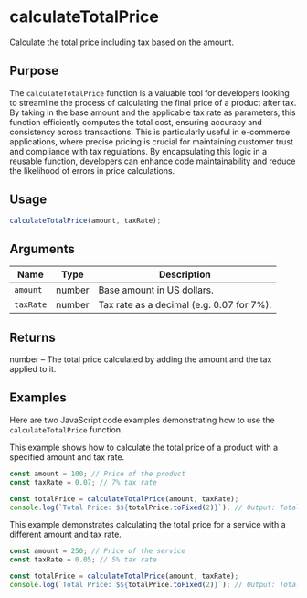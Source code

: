 # calculateTotalPrice

Calculate the total price including tax based on the amount.

## Purpose
The `calculateTotalPrice` function is a valuable tool for developers looking to streamline the process of calculating the final price of a product after tax. By taking in the base amount and the applicable tax rate as parameters, this function efficiently computes the total cost, ensuring accuracy and consistency across transactions. This is particularly useful in e-commerce applications, where precise pricing is crucial for maintaining customer trust and compliance with tax regulations. By encapsulating this logic in a reusable function, developers can enhance code maintainability and reduce the likelihood of errors in price calculations.

## Usage
```js
calculateTotalPrice(amount, taxRate);
```

## Arguments
| Name | Type | Description |
| ---- | ---- | ----------- |
| `amount` | number | Base amount in US dollars. |
| `taxRate` | number | Tax rate as a decimal (e.g. 0.07 for 7%). |

## Returns
number – The total price calculated by adding the amount and the tax applied to it.

## Examples
Here are two JavaScript code examples demonstrating how to use the `calculateTotalPrice` function.

This example shows how to calculate the total price of a product with a specified amount and tax rate.

```javascript
const amount = 100; // Price of the product
const taxRate = 0.07; // 7% tax rate

const totalPrice = calculateTotalPrice(amount, taxRate);
console.log(`Total Price: $${totalPrice.toFixed(2)}`); // Output: Total Price: $107.00
```

This example demonstrates calculating the total price for a service with a different amount and tax rate.

```javascript
const amount = 250; // Price of the service
const taxRate = 0.05; // 5% tax rate

const totalPrice = calculateTotalPrice(amount, taxRate);
console.log(`Total Price: $${totalPrice.toFixed(2)}`); // Output: Total Price: $262.50
```

